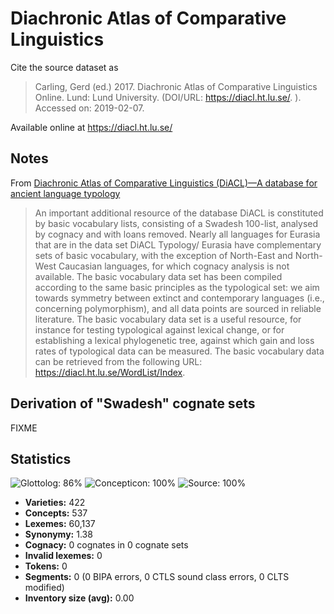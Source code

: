 # Diachronic Atlas of Comparative Linguistics 

Cite the source dataset as

> Carling, Gerd (ed.) 2017. Diachronic Atlas of Comparative Linguistics Online. Lund: Lund University. (DOI/URL: https://diacl.ht.lu.se/. ). Accessed on: 2019-02-07.

Available online at https://diacl.ht.lu.se/

## Notes

From [Diachronic Atlas of Comparative Linguistics (DiACL)—A database for ancient language typology](https://journals.plos.org/plosone/article?id=10.1371/journal.pone.0205313#sec006)

> An important additional resource of the database DiACL is constituted by basic vocabulary lists, consisting of a Swadesh 100-list, analysed by cognacy and with loans removed. Nearly all languages for Eurasia that are in the data set DiACL Typology/ Eurasia have complementary sets of basic vocabulary, with the exception of North-East and North-West Caucasian languages, for which cognacy analysis is not available. The basic vocabulary data set has been compiled according to the same basic principles as the typological set: we aim towards symmetry between extinct and contemporary languages (i.e., concerning polymorphism), and all data points are sourced in reliable literature. The basic vocabulary data set is a useful resource, for instance for testing typological against lexical change, or for establishing a lexical phylogenetic tree, against which gain and loss rates of typological data can be measured. The basic vocabulary data can be retrieved from the following URL: https://diacl.ht.lu.se/WordList/Index.


## Derivation of "Swadesh" cognate sets

FIXME



## Statistics



![Glottolog: 86%](https://img.shields.io/badge/Glottolog-86%25-yellowgreen.svg "Glottolog: 86%")
![Concepticon: 100%](https://img.shields.io/badge/Concepticon-100%25-brightgreen.svg "Concepticon: 100%")
![Source: 100%](https://img.shields.io/badge/Source-100%25-brightgreen.svg "Source: 100%")

- **Varieties:** 422
- **Concepts:** 537
- **Lexemes:** 60,137
- **Synonymy:** 1.38
- **Cognacy:** 0 cognates in 0 cognate sets
- **Invalid lexemes:** 0
- **Tokens:** 0
- **Segments:** 0 (0 BIPA errors, 0 CTLS sound class errors, 0 CLTS modified)
- **Inventory size (avg):** 0.00